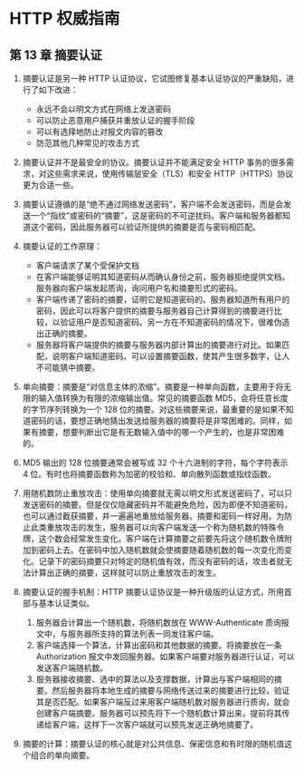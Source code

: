 # HTTP 权威指南

## 第 13 章 摘要认证

1. 摘要认证是另一种 HTTP 认证协议，它试图修复基本认证协议的严重缺陷，进行了如下改进：

    - 永远不会以明文方式在网络上发送密码
    - 可以防止恶意用户捕获并重放认证的握手阶段
    - 可以有选择地防止对报文内容的篡改
    - 防范其他几种常见的攻击方式

2. 摘要认证并不是最安全的协议。摘要认证并不能满足安全 HTTP 事务的很多需求，对这些需求来说，使用传输层安全（TLS）和安全 HTTP（HTTPS）协议更为合适一些。

3. 摘要认证遵循的是“绝不通过网络发送密码”，客户端不会发送密码，而是会发送一个“指纹”或密码的“摘要”，这是密码的不可逆扰码。客户端和服务器都知道这个密码，因此服务器可以验证所提供的摘要是否与密码相匹配。

4. 摘要认证的工作原理：

    - 客户端请求了某个受保护文档
    - 在客户端能够证明其知道密码从而确认身份之前，服务器拒绝提供文档。服务器向客户端发起质询，询问用户名和摘要形式的密码。
    - 客户端传递了密码的摘要，证明它是知道密码的。服务器知道所有用户的密码，因此可以将客户提供的摘要与服务器自己计算得到的摘要进行比较，以验证用户是否知道密码。另一方在不知道密码的情况下，很难伪造出正确的摘要。
    - 服务器将客户端提供的摘要与服务器内部计算出的摘要进行对比。如果匹配，说明客户端知道密码。可以设置摘要函数，使其产生很多数字，让人不可能猜中摘要。

5. 单向摘要：摘要是“对信息主体的浓缩”。摘要是一种单向函数，主要用于将无限的输入值转换为有限的浓缩输出值。常见的摘要函数 MD5，会将任意长度的字节序列转换为一个 128 位的摘要。对这些摘要来说，最重要的是如果不知道密码的话，要想正确地猜出发送给服务器的摘要将是非常困难的。同样，如果有摘要，想要判断出它是有无数输入值中的哪一个产生的，也是非常困难的。

6. MD5 输出的 128 位摘要通常会被写成 32 个十六进制的字符，每个字符表示 4 位。有时也将摘要函数称为加密的校验和、单向散列函数或指纹函数。

7. 用随机数防止重放攻击：使用单向摘要就无需以明文形式发送密码了，可以只发送密码的摘要。但是仅仅隐藏密码并不能避免危险，因为即便不知道密码，也可以通过截获摘要，并一遍遍地重放给服务器。摘要和密码一样好用。为防止此类重放攻击的发生，服务器可以向客户端发送一个称为随机数的特殊令牌，这个数会经常发生变化。客户端在计算摘要之前要先将这个随机数令牌附加到密码上去。在密码中加入随机数就会使摘要随着随机数的每一次变化而变化。记录下的密码摘要只对特定的随机值有效，而没有密码的话，攻击者就无法计算出正确的摘要，这样就可以防止重放攻击的发生。

8. 摘要认证的握手机制：HTTP 摘要认证协议是一种升级版的认证方式，所用首部与基本认证类似。

    1. 服务器会计算出一个随机数，将随机数放在 WWW-Authenticate 质询报文中，与服务器所支持的算法列表一同发往客户端。
    2. 客户端选择一个算法，计算出密码和其他数据的摘要。将摘要放在一条 Authorization 报文中发回服务器。如果客户端要对服务器进行认证，可以发送客户端随机数。
    3. 服务器接收摘要、选中的算法以及支撑数据，计算出与客户端相同的摘要。然后服务器将本地生成的摘要与网络传送过来的摘要进行比较，验证其是否匹配。如果客户端反过来用客户端随机数对服务器进行质询，就会创建客户端摘要。服务器可以预先将下一个随机数计算出来，提前将其传递给客户端，这样下一次客户端就可以预先发送正确地摘要了。

9. 摘要的计算：摘要认证的核心就是对公共信息、保密信息和有时限的随机值这个组合的单向摘要。
